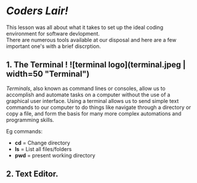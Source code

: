 # ***Coders Lair!***

This lesson was all about what it takes to set up the ideal coding environment for software devlopment.   
There are numerous tools available at our disposal and here are a few important one's with a brief discrption. 


## 1. The Terminal !         ![terminal logo](terminal.jpeg | width=50 "Terminal")
 _Terminals_, also known as command lines or consoles, allow us to accomplish and automate tasks on a computer without the use of a graphical user interface. Using a terminal allows us to send simple text commands to our computer to do things like navigate through a directory or copy a file, and form the basis for many more complex automations and programming skills.

Eg commands: 
 - **cd** = Change directory
 - **ls** = List all files/folders
 - **pwd** = present working directory

## 2. Text Editor. 
